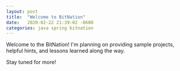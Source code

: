 ```yaml
---
layout: post
title:  "Welcome to BitNation"
date:   2020-02-22 21:39:02 -0600
categories: java spring bitnation
---
```


Welcome to the BitNation! I'm planning on providing sample projects, helpful hints, and lessons learned along the way.

Stay tuned for more!